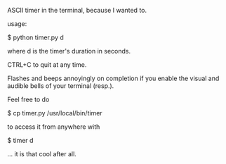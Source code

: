 ASCII timer in the terminal, because I wanted to.

usage:

$ python timer.py d

where d is the timer's duration in seconds.

CTRL+C to quit at any time.

Flashes and beeps annoyingly on completion if you enable the visual and
audible bells of your terminal (resp.).

Feel free to do

$ cp timer.py /usr/local/bin/timer

to access it from anywhere with

$ timer d

... it is that cool after all.
